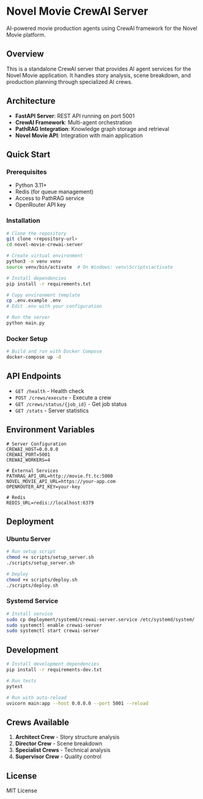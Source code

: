 # Novel Movie CrewAI Server

AI-powered movie production agents using CrewAI framework for the Novel Movie platform.

## Overview

This is a standalone CrewAI server that provides AI agent services for the Novel Movie application. It handles story analysis, scene breakdown, and production planning through specialized AI crews.

## Architecture

- **FastAPI Server**: REST API running on port 5001
- **CrewAI Framework**: Multi-agent orchestration
- **PathRAG Integration**: Knowledge graph storage and retrieval
- **Novel Movie API**: Integration with main application

## Quick Start

### Prerequisites

- Python 3.11+
- Redis (for queue management)
- Access to PathRAG service
- OpenRouter API key

### Installation

```bash
# Clone the repository
git clone <repository-url>
cd novel-movie-crewai-server

# Create virtual environment
python3 -m venv venv
source venv/bin/activate  # On Windows: venv\Scripts\activate

# Install dependencies
pip install -r requirements.txt

# Copy environment template
cp .env.example .env
# Edit .env with your configuration

# Run the server
python main.py
```

### Docker Setup

```bash
# Build and run with Docker Compose
docker-compose up -d
```

## API Endpoints

- `GET /health` - Health check
- `POST /crews/execute` - Execute a crew
- `GET /crews/status/{job_id}` - Get job status
- `GET /stats` - Server statistics

## Environment Variables

```env
# Server Configuration
CREWAI_HOST=0.0.0.0
CREWAI_PORT=5001
CREWAI_WORKERS=4

# External Services
PATHRAG_API_URL=http://movie.ft.tc:5000
NOVEL_MOVIE_API_URL=https://your-app.com
OPENROUTER_API_KEY=your-key

# Redis
REDIS_URL=redis://localhost:6379
```

## Deployment

### Ubuntu Server

```bash
# Run setup script
chmod +x scripts/setup_server.sh
./scripts/setup_server.sh

# Deploy
chmod +x scripts/deploy.sh
./scripts/deploy.sh
```

### Systemd Service

```bash
# Install service
sudo cp deployment/systemd/crewai-server.service /etc/systemd/system/
sudo systemctl enable crewai-server
sudo systemctl start crewai-server
```

## Development

```bash
# Install development dependencies
pip install -r requirements-dev.txt

# Run tests
pytest

# Run with auto-reload
uvicorn main:app --host 0.0.0.0 --port 5001 --reload
```

## Crews Available

1. **Architect Crew** - Story structure analysis
2. **Director Crew** - Scene breakdown
3. **Specialist Crews** - Technical analysis
4. **Supervisor Crew** - Quality control

## License

MIT License
